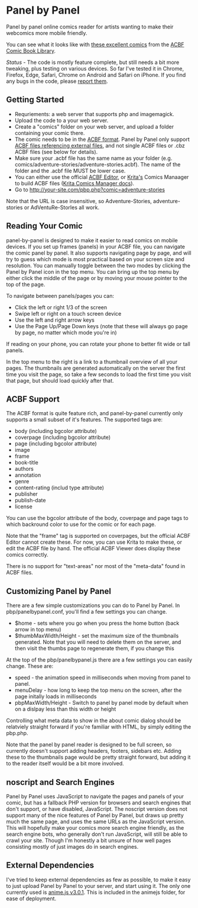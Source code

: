 # Panel by Panel
Panel by panel online comics reader for artists wanting to make their webcomics more mobile friendly.

You can see what it looks like with [these excellent comics](http://dev.queertales.com/index.php) from the [ACBF Comic Book Library](http://dev.queertales.com/index.php).

*Status* - The code is mostly feature complete, but still needs a bit more tweaking, plus testing on various devices. So far I've tested it in Chrome, Firefox, Edge, Safari, Chrome on Android and Safari on iPhone. If you find any bugs in the code, please [report them](https://github.com/ragtag/panel-by-panel/issues).

## Getting Started
* Requriements: a web server that supports php and imagemagick.
* Upload the code to a your web server.
* Create a "comics" folder on your web server, and upload a folder containing your comic there.
* The comic needs to be in the [ACBF format](https://acbf.fandom.com/wiki/Advanced_Comic_Book_Format_Wiki). Panel by Panel only support [ACBF files referencing external files](https://acbf.fandom.com/wiki/ACBF_Specifications), and not single ACBF files or .cbz ACBF files (see below for details).
* Make sure your .acbf file has the same name as your folder (e.g. comics/adventure-stories/adventure-stories.acbf). The name of the folder and the .acbf file MUST be lower case.
* You can either use the official [ACBF Editor](https://acbf.fandom.com/wiki/ACBF_Editor), or [Krita's](https://krita.org) Comics Manaager to build ACBF files ([Krita Comics Manager docs](https://github.com/KDE/krita/tree/master/plugins/python/comics_project_management_tools)).
* Go to http://your-site.com/pbp.php?comic=adventure-stories

Note that the URL is case insensitive, so Adventure-Stories, adventure-stories or AdVentuRe-StorIes all work.

## Reading Your Comic
panel-by-panel is designed to make it easier to read comics on mobile devices. If you set up frames (panels) in your ACBF file, you can navigate the comic panel by panel. It also supports navigating page by page, and will try to guess which mode is most practical based on your screen size and resolution. You can manually toggle between the two modes by clicking the Panel by Panel icon in the top menu. You can bring up the top menu by either click the middle of the page or by moving your mouse pointer to the top of the page.

To navigate between panels/pages you can:
* Click the left or right 1/3 of the screen
* Swipe left or right on a touch screen device
* Use the left and right arrow keys
* Use the Page Up/Page Down keys (note that these will always go page by page, no matter which mode you're in)

If reading on your phone, you can rotate your phone to better fit wide or tall panels.

In the top menu to the right is a link to a thumbnail overview of all your pages. The thumbnails are generated automatically on the server the first time you visit the page, so take a few seconds to load the first time you visit that page, but should load quickly after that.

## ACBF Support
The ACBF format is quite feature rich, and panel-by-panel currently only supports a small subset of it's features. The supported tags are:
* body (including bgcolor attribute)
* coverpage (including bgcolor attribute)
* page (including bgcolor attribute)
* image
* frame
* book-title
* authors
* annotation
* genre
* content-rating (includ type attribute)
* publisher
* publish-date
* license

You can use the bgcolor attribute of the body, coverpage and page tags to which backround color to use for the comic or for each page.

Note that the "frame" tag is supported on coverpages, but the official ACBF Editor cannot create these. For now, you can use Krita to make these, or edit the ACBF file by hand. The official ACBF Viewer does display these comics correctly.

There is no support for "text-areas" nor most of the "meta-data" found in ACBF files.

## Customizing Panel by Panel
There are a few simple customizations you can do to Panel by Panel. In pbp/panelbypanel.conf, you'll find a few settings you can change.

* $home - sets where you go when you press the home button (back arrow in top menu)
* $thumbMaxWidth/Height - set the maximum size of the thumbnails generated. Note that you will need to delete them on the server, and then visit the thumbs page to regenerate them, if you change this

At the top of the pbp/panelbypanel.js there are a few settings you can easily change. These are:

* speed - the animation speed in milliseconds when moving from panel to panel.
* menuDelay - how long to keep the top menu on the screen, after the page initally loads in milliseconds
* pbpMaxWidth/Height - Switch to panel by panel mode by default when on a dislpay less than this width or height

Controlling what meta data to show in the about comic dialog should be relatviely straight forward if you're familiar with HTML, by simply editing the pbp.php.

Note that the panel by panel reader is designed to be full screen, so currently doesn't support adding headers, footers, sidebars etc. Adding these to the thumbnails page would be pretty straight forward, but adding it to the reader itself would be a bit more involved.

## noscript and Search Engines

Panel by Panel uses JavaScript to navigate the pages and panels of your comic, but has a fallback PHP version for browsers and search engines that don't support, or have disabled, JavaScript. The noscript version does not support many of the nice features of Panel by Panel, but draws up pretty much the same page, and uses the same URLs as the JavaScript version. This will hopefully make your comics more search engine friendly, as the search engine bots, who generally don't run JavaScript, will still be able to crawl your site. Though I'm honestly a bit unsure of how well pages consisting mostly of just images do in search engines.

## External Dependencies
I've tried to keep external dependencies as few as possible, to make it easy to just upload Panel by Panel to your server, and start using it. The only one currently used is [anime.js v3.0.1](https://animejs.com/). This is included in the animejs folder, for ease of deployment.
